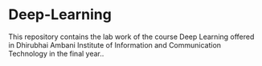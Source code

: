 # Deep-Learning
This repository contains the lab work of the course Deep Learning offered in Dhirubhai Ambani Institute of Information and Communication Technology in the final year.. 
